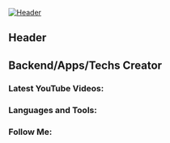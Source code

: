 
[![Header](https://github.com/header.png)]([https://www.mirf.ru/wp-content/uploads/2021/05/JoJos-Bizarre-Adventure-12.jpg])
## Header
## Backend/Apps/Techs Creator

### Latest YouTube Videos:

### Languages and Tools:

### Follow Me:
